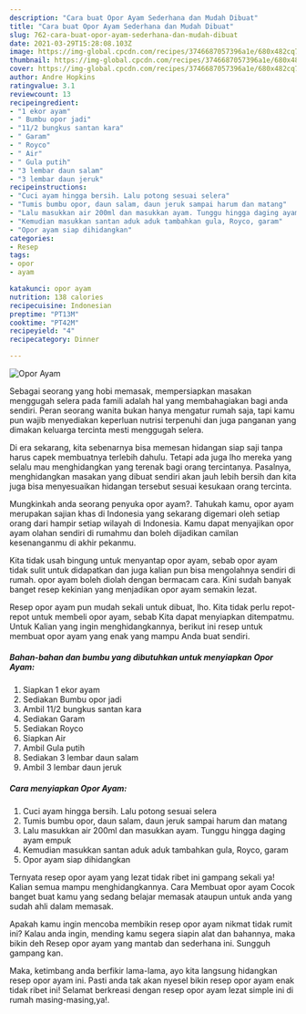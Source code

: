 ```yaml
---
description: "Cara buat Opor Ayam Sederhana dan Mudah Dibuat"
title: "Cara buat Opor Ayam Sederhana dan Mudah Dibuat"
slug: 762-cara-buat-opor-ayam-sederhana-dan-mudah-dibuat
date: 2021-03-29T15:28:08.103Z
image: https://img-global.cpcdn.com/recipes/3746687057396a1e/680x482cq70/opor-ayam-foto-resep-utama.jpg
thumbnail: https://img-global.cpcdn.com/recipes/3746687057396a1e/680x482cq70/opor-ayam-foto-resep-utama.jpg
cover: https://img-global.cpcdn.com/recipes/3746687057396a1e/680x482cq70/opor-ayam-foto-resep-utama.jpg
author: Andre Hopkins
ratingvalue: 3.1
reviewcount: 13
recipeingredient:
- "1 ekor ayam"
- " Bumbu opor jadi"
- "11/2 bungkus santan kara"
- " Garam"
- " Royco"
- " Air"
- " Gula putih"
- "3 lembar daun salam"
- "3 lembar daun jeruk"
recipeinstructions:
- "Cuci ayam hingga bersih. Lalu potong sesuai selera"
- "Tumis bumbu opor, daun salam, daun jeruk sampai harum dan matang"
- "Lalu masukkan air 200ml dan masukkan ayam. Tunggu hingga daging ayam empuk"
- "Kemudian masukkan santan aduk aduk tambahkan gula, Royco, garam"
- "Opor ayam siap dihidangkan"
categories:
- Resep
tags:
- opor
- ayam

katakunci: opor ayam 
nutrition: 138 calories
recipecuisine: Indonesian
preptime: "PT13M"
cooktime: "PT42M"
recipeyield: "4"
recipecategory: Dinner

---
```



![Opor Ayam](https://img-global.cpcdn.com/recipes/3746687057396a1e/680x482cq70/opor-ayam-foto-resep-utama.jpg)

Sebagai seorang yang hobi memasak, mempersiapkan masakan menggugah selera pada famili adalah hal yang membahagiakan bagi anda sendiri. Peran seorang  wanita bukan hanya mengatur rumah saja, tapi kamu pun wajib menyediakan keperluan nutrisi terpenuhi dan juga panganan yang dimakan keluarga tercinta mesti menggugah selera.

Di era  sekarang, kita sebenarnya bisa memesan hidangan siap saji tanpa harus capek membuatnya terlebih dahulu. Tetapi ada juga lho mereka yang selalu mau menghidangkan yang terenak bagi orang tercintanya. Pasalnya, menghidangkan masakan yang dibuat sendiri akan jauh lebih bersih dan kita juga bisa menyesuaikan hidangan tersebut sesuai kesukaan orang tercinta. 



Mungkinkah anda seorang penyuka opor ayam?. Tahukah kamu, opor ayam merupakan sajian khas di Indonesia yang sekarang digemari oleh setiap orang dari hampir setiap wilayah di Indonesia. Kamu dapat menyajikan opor ayam olahan sendiri di rumahmu dan boleh dijadikan camilan kesenanganmu di akhir pekanmu.

Kita tidak usah bingung untuk menyantap opor ayam, sebab opor ayam tidak sulit untuk didapatkan dan juga kalian pun bisa mengolahnya sendiri di rumah. opor ayam boleh diolah dengan bermacam cara. Kini sudah banyak banget resep kekinian yang menjadikan opor ayam semakin lezat.

Resep opor ayam pun mudah sekali untuk dibuat, lho. Kita tidak perlu repot-repot untuk membeli opor ayam, sebab Kita dapat menyiapkan ditempatmu. Untuk Kalian yang ingin menghidangkannya, berikut ini resep untuk membuat opor ayam yang enak yang mampu Anda buat sendiri.

<!--inarticleads1-->

##### Bahan-bahan dan bumbu yang dibutuhkan untuk menyiapkan Opor Ayam:

1. Siapkan 1 ekor ayam
1. Sediakan  Bumbu opor jadi
1. Ambil 11/2 bungkus santan kara
1. Sediakan  Garam
1. Sediakan  Royco
1. Siapkan  Air
1. Ambil  Gula putih
1. Sediakan 3 lembar daun salam
1. Ambil 3 lembar daun jeruk




<!--inarticleads2-->

##### Cara menyiapkan Opor Ayam:

1. Cuci ayam hingga bersih. Lalu potong sesuai selera
1. Tumis bumbu opor, daun salam, daun jeruk sampai harum dan matang
1. Lalu masukkan air 200ml dan masukkan ayam. Tunggu hingga daging ayam empuk
1. Kemudian masukkan santan aduk aduk tambahkan gula, Royco, garam
1. Opor ayam siap dihidangkan




Ternyata resep opor ayam yang lezat tidak ribet ini gampang sekali ya! Kalian semua mampu menghidangkannya. Cara Membuat opor ayam Cocok banget buat kamu yang sedang belajar memasak ataupun untuk anda yang sudah ahli dalam memasak.

Apakah kamu ingin mencoba membikin resep opor ayam nikmat tidak rumit ini? Kalau anda ingin, mending kamu segera siapin alat dan bahannya, maka bikin deh Resep opor ayam yang mantab dan sederhana ini. Sungguh gampang kan. 

Maka, ketimbang anda berfikir lama-lama, ayo kita langsung hidangkan resep opor ayam ini. Pasti anda tak akan nyesel bikin resep opor ayam enak tidak ribet ini! Selamat berkreasi dengan resep opor ayam lezat simple ini di rumah masing-masing,ya!.

